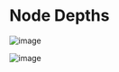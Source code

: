 # Node Depths

![image](https://user-images.githubusercontent.com/19383145/172065613-456de591-b681-4e4e-a084-2026769cc5af.png)

![image](https://user-images.githubusercontent.com/19383145/172065625-e659501a-b3ad-4235-98de-0789446e1edd.png)
